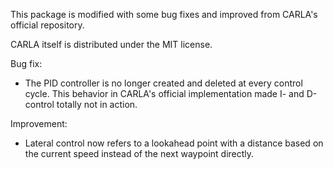This package is modified with some bug fixes and improved from CARLA's official repository.

CARLA itself is distributed under the MIT license.

Bug fix:
- The PID controller is no longer created and deleted at every control cycle. This behavior in CARLA's official implementation made I- and D-control totally not in action.

Improvement:
- Lateral control now refers to a lookahead point with a distance based on the current speed instead of the next waypoint directly. 


